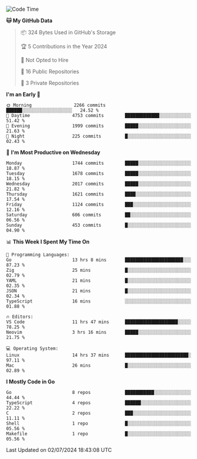 <!--START_SECTION:waka-->
![Code Time](http://img.shields.io/badge/Code%20Time-745%20hrs%2028%20mins-blue)

**🐱 My GitHub Data** 

> 📦 324 Bytes Used in GitHub's Storage 
 > 
> 🏆 5 Contributions in the Year 2024
 > 
> 🚫 Not Opted to Hire
 > 
> 📜 16 Public Repositories 
 > 
> 🔑 3 Private Repositories 
 > 
**I'm an Early 🐤** 

```text
🌞 Morning                2266 commits        ██████░░░░░░░░░░░░░░░░░░░   24.52 % 
🌆 Daytime                4753 commits        █████████████░░░░░░░░░░░░   51.42 % 
🌃 Evening                1999 commits        █████░░░░░░░░░░░░░░░░░░░░   21.63 % 
🌙 Night                  225 commits         █░░░░░░░░░░░░░░░░░░░░░░░░   02.43 % 
```
📅 **I'm Most Productive on Wednesday** 

```text
Monday                   1744 commits        █████░░░░░░░░░░░░░░░░░░░░   18.87 % 
Tuesday                  1678 commits        █████░░░░░░░░░░░░░░░░░░░░   18.15 % 
Wednesday                2017 commits        █████░░░░░░░░░░░░░░░░░░░░   21.82 % 
Thursday                 1621 commits        ████░░░░░░░░░░░░░░░░░░░░░   17.54 % 
Friday                   1124 commits        ███░░░░░░░░░░░░░░░░░░░░░░   12.16 % 
Saturday                 606 commits         ██░░░░░░░░░░░░░░░░░░░░░░░   06.56 % 
Sunday                   453 commits         █░░░░░░░░░░░░░░░░░░░░░░░░   04.90 % 
```


📊 **This Week I Spent My Time On** 

```text
💬 Programming Languages: 
Go                       13 hrs 8 mins       ██████████████████████░░░   87.23 % 
Zig                      25 mins             █░░░░░░░░░░░░░░░░░░░░░░░░   02.79 % 
YAML                     21 mins             █░░░░░░░░░░░░░░░░░░░░░░░░   02.35 % 
JSON                     21 mins             █░░░░░░░░░░░░░░░░░░░░░░░░   02.34 % 
TypeScript               16 mins             ░░░░░░░░░░░░░░░░░░░░░░░░░   01.88 % 

🔥 Editors: 
VS Code                  11 hrs 47 mins      ████████████████████░░░░░   78.25 % 
Neovim                   3 hrs 16 mins       █████░░░░░░░░░░░░░░░░░░░░   21.75 % 

💻 Operating System: 
Linux                    14 hrs 37 mins      ████████████████████████░   97.11 % 
Mac                      26 mins             █░░░░░░░░░░░░░░░░░░░░░░░░   02.89 % 
```

**I Mostly Code in Go** 

```text
Go                       8 repos             ███████████░░░░░░░░░░░░░░   44.44 % 
TypeScript               4 repos             ██████░░░░░░░░░░░░░░░░░░░   22.22 % 
C                        2 repos             ███░░░░░░░░░░░░░░░░░░░░░░   11.11 % 
Shell                    1 repo              █░░░░░░░░░░░░░░░░░░░░░░░░   05.56 % 
Makefile                 1 repo              █░░░░░░░░░░░░░░░░░░░░░░░░   05.56 % 
```




 Last Updated on 02/07/2024 18:43:08 UTC
<!--END_SECTION:waka-->

